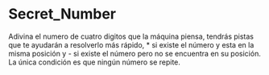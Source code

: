 # Secret_Number
Adivina el numero de cuatro digitos que la máquina piensa, tendrás pistas que te ayudarán a resolverlo más rápido, * si existe el número y esta en la misma posición y - si existe el número pero no se encuentra en su posición. La única condición es que ningún número se repite.
